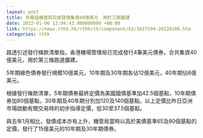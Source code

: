```yaml
---
layout: post
title: 外電指機管局完成發債集資40億美元　用於三跑擴建
date: 2022-01-06 12:04:43.000000000 +08:00
link: https://news.rthk.hk/rthk/ch/component/k2/1627594-20220106.htm
categories: rthk
---
```


路透引述發行條款清單指，香港機場管理局已完成發行4筆美元債券，合共集資40億美元，用於第三條跑道擴建。

5年期綠色債券發行規模10億美元，10年期及30年期各佔12億美元，40年期佔6億美元。

根據發行條款清單，5年期債券最終定價為美國國債基準加42.5個基點，10年期債券加80個基點，30年期及40年期分別加120及140個基點。以上定價比昨日亞洲市場啟動有關交易時的初步指導定價，低30至37.5個基點。

與去年1月相比，發債成本亦有上升，機管局當時以高於美債基準65及80個基點的定價，發行了15億美元的10年期及30年期債券。
